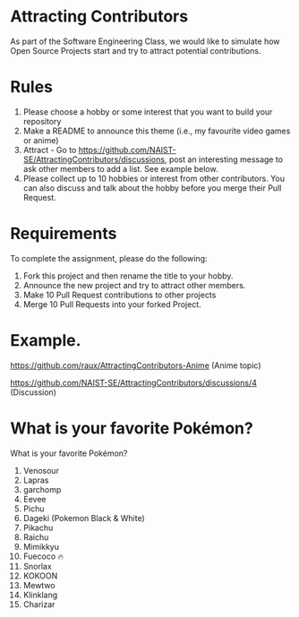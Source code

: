 # Attracting Contributors
As part of the Software Engineering Class, we would like to simulate how Open Source Projects start and try to attract potential contributions.

# Rules

1. Please choose a hobby or some interest that you want to build your repository
2. Make a README to announce this theme (i.e., my favourite video games or anime)
3. Attract - Go to https://github.com/NAIST-SE/AttractingContributors/discussions, post an interesting message to ask other members to add a list. See example below.
4. Please collect up to 10 hobbies or interest from other contributors. You can also discuss and talk about the hobby before you merge their Pull Request.

# Requirements
To complete the assignment, please do the following:
1. Fork this project and then rename the title to your hobby. 
2. Announce the new project and try to attract other members.
3. Make 10 Pull Request contributions to other projects
4. Merge 10 Pull Requests into your forked Project.

# Example. 
https://github.com/raux/AttractingContributors-Anime (Anime topic)

https://github.com/NAIST-SE/AttractingContributors/discussions/4 (Discussion)

# What is your favorite Pokémon?
What is your favorite Pokémon?
1. Venosour
2. Lapras
2. garchomp
2. Eevee
2. Pichu
2. Dageki (Pokemon Black & White)
2. Pikachu
2. Raichu
2. Mimikkyu
2. Fuecoco 🔥
2. Snorlax
2. KOKOON
2. Mewtwo 
2. Klinklang
4. Charizar


